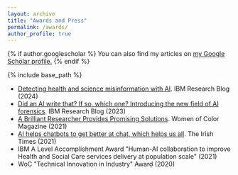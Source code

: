```yaml
---
layout: archive
title: "Awards and Press"
permalink: /awards/
author_profile: true
---
```


{% if author.googlescholar %}
  You can also find my articles on <u><a href="{{author.googlescholar}}">my Google Scholar profile</a>.</u>
{% endif %}

{% include base_path %}
- [Detecting health and science misinformation with AI](https://research.ibm.com/blog/detecting-health-science-misinformation-ai). IBM Research Blog (2024)
- [Did an AI write that? If so, which one? Introducing the new field of AI forensics](https://research.ibm.com/blog/AI-forensics-attribution). IBM Research Blog (2023)
- [A Brilliant Researcher Provides Promising Solutions](https://www.jstor.org/stable/48634874). Women of Color Magazine (2021)
- [AI helps chatbots to get better at chat, which helps us all](https://www.irishtimes.com/news/science/ai-helps-chatbots-to-get-better-at-chat-which-helps-us-all-1.4637104). The Irish Times (2021)
- IBM A Level Accomplishment Award "Human-AI collaboration to improve Health and Social Care services delivery at population scale" (2021)
- WoC "Technical Innovation in Industry" Award (2020)


